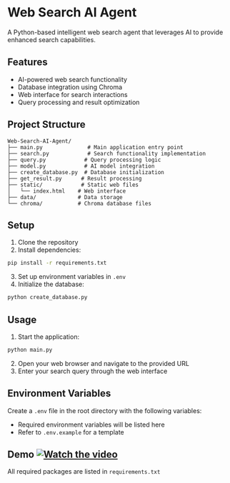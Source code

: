 # Web Search AI Agent

A Python-based intelligent web search agent that leverages AI to provide enhanced search capabilities.

## Features

- AI-powered web search functionality
- Database integration using Chroma
- Web interface for search interactions
- Query processing and result optimization

## Project Structure

```
Web-Search-AI-Agent/
├── main.py              # Main application entry point
├── search.py            # Search functionality implementation
├── query.py            # Query processing logic
├── model.py            # AI model integration
├── create_database.py  # Database initialization
├── get_result.py      # Result processing
├── static/            # Static web files
│   └── index.html    # Web interface
├── data/             # Data storage
└── chroma/           # Chroma database files
```

## Setup

1. Clone the repository
2. Install dependencies:

```bash
pip install -r requirements.txt
```

3. Set up environment variables in `.env`
4. Initialize the database:

```bash
python create_database.py
```

## Usage

1. Start the application:

```bash
python main.py
```

2. Open your web browser and navigate to the provided URL
3. Enter your search query through the web interface

## Environment Variables

Create a `.env` file in the root directory with the following variables:

- Required environment variables will be listed here
- Refer to `.env.example` for a template

## Demo [![Watch the video](https://img.youtube.com/vi/JX85doSloPg/hqdefault.jpg)](https://youtu.be/JX85doSloPg)




All required packages are listed in `requirements.txt`


